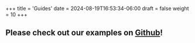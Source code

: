 +++
title = 'Guides'
date = 2024-08-19T16:53:34-06:00
draft = false
weight = 10
+++

## Please check out our examples on [Github](https://github.com/mollusc-labs/slapbird/tree/main/examples)!

